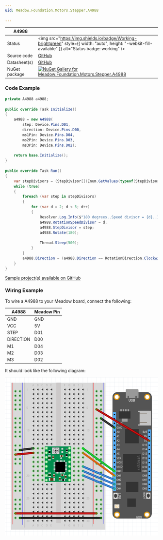 ```yaml
---
uid: Meadow.Foundation.Motors.Stepper.A4988

---
```


| A4988 | |
|--------|--------|
| Status | <img src="https://img.shields.io/badge/Working-brightgreen" style={{ width: "auto", height: "-webkit-fill-available" }} alt="Status badge: working" /> |
| Source code | [GitHub](https://github.com/WildernessLabs/Meadow.Foundation/tree/main/Source/Meadow.Foundation.Peripherals/Motors.Stepper.A4988) |
| Datasheet(s) | [GitHub](https://github.com/WildernessLabs/Meadow.Foundation/tree/main/Source/Meadow.Foundation.Peripherals/Motors.Stepper.A4988/Datasheet) |
| NuGet package | <a href="https://www.nuget.org/packages/Meadow.Foundation.Motors.Stepper.A4988/" target="_blank"><img src="https://img.shields.io/nuget/v/Meadow.Foundation.Motors.Stepper.A4988.svg?label=Meadow.Foundation.Motors.Stepper.A4988" alt="NuGet Gallery for Meadow.Foundation.Motors.Stepper.A4988" /></a> |

### Code Example

```csharp
private A4988 a4988;

public override Task Initialize()
{
    a4988 = new A4988(
        step: Device.Pins.D01,
        direction: Device.Pins.D00,
        ms1Pin: Device.Pins.D04,
        ms2Pin: Device.Pins.D03,
        ms3Pin: Device.Pins.D02);

    return base.Initialize();
}

public override Task Run()
{
    var stepDivisors = (StepDivisor[])Enum.GetValues(typeof(StepDivisor));
    while (true)
    {
        foreach (var step in stepDivisors)
        {
            for (var d = 2; d < 5; d++)
            {
                Resolver.Log.Info($"180 degrees..Speed divisor = {d}..1/{(int)step} Steps..{a4988.Direction}...");
                a4988.RotationSpeedDivisor = d;
                a4988.StepDivisor = step;
                a4988.Rotate(180);

                Thread.Sleep(500);
            }
        }
        a4988.Direction = (a4988.Direction == RotationDirection.Clockwise) ? RotationDirection.CounterClockwise : RotationDirection.Clockwise;
    }
}

```

[Sample project(s) available on GitHub](https://github.com/WildernessLabs/Meadow.Foundation/tree/main/Source/Meadow.Foundation.Peripherals/Motors.Stepper.A4988/Samples/A4988_Sample)

### Wiring Example

To wire a A4988 to your Meadow board, connect the following:

| A4988     | Meadow Pin |
|-----------|------------|
| GND       | GND        |
| VCC       | 5V         |
| STEP      | D01        |
| DIRECTION | D00        |
| M1        | D04        |
| M2        | D03        |
| M3        | D02        |

It should look like the following diagram:

<img src="/docs/API_Assets/Meadow.Foundation.Motors.Stepper.A4988/A4988_Fritzing.png" />

